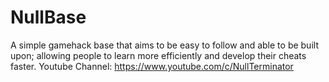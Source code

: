 # NullBase
A simple gamehack base that aims to be easy to follow and able to be built upon; allowing people to learn more efficiently and develop their cheats faster.
Youtube Channel: https://www.youtube.com/c/NullTerminator
